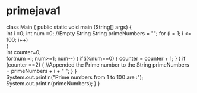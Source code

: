 # primejava1
class Main
{
   public static void main (String[] args)
      {		
             int i =0;
                    int num =0;
                           //Empty String
                                  String  primeNumbers = "";
       for (i = 1; i <= 100; i++)         
              { 		  	  
                        int counter=0; 	  
                                  for(num =i; num>=1; num--)
                                  	  {
                                  	               if(i%num==0)
                                  	               	     {
                                  	               	      		counter = counter + 1;
                                  	               	      			     }
                                  	               	      			     	  }
                                  	               	      			     	  	  if (counter ==2)
                                  	               	      			     	  	  	  {
                                  	               	      			     	  	  	  	     //Appended the Prime number to the String
                                  	               	      			     	  	  	  	     	     primeNumbers = primeNumbers + i + " ";
                                  	               	      			     	  	  	  	     	     	  }	
                                  	               	      			     	  	  	  	     	     	         }	
                                  	               	      			     	  	  	  	     	     	                System.out.println("Prime numbers from 1 to 100 are :");
                                  	               	      			     	  	  	  	     	     	                       System.out.println(primeNumbers);
                                  	               	      			     	  	  	  	     	     	                          }
                                  	               	      			     	  	  	  	     	     	                          }
